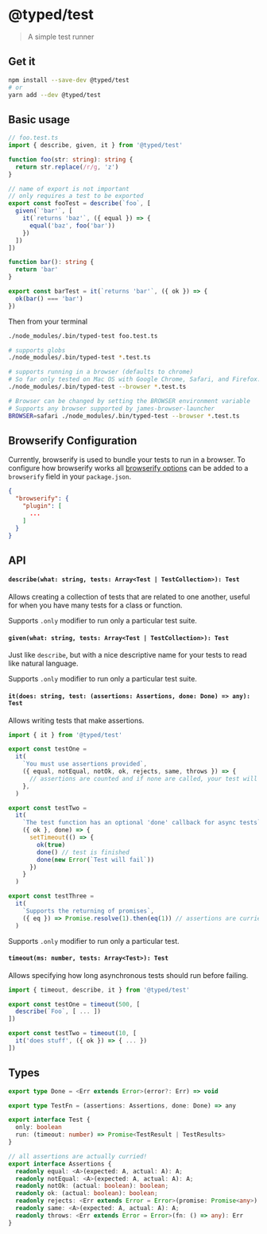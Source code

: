 # @typed/test

> A simple test runner

## Get it
```sh
npm install --save-dev @typed/test
# or
yarn add --dev @typed/test
```

## Basic usage

```typescript
// foo.test.ts
import { describe, given, it } from '@typed/test'

function foo(str: string): string {
  return str.replace(/r/g, 'z')
}

// name of export is not important
// only requires a test to be exported
export const fooTest = describe(`foo`, [
  given(`'bar'`, [
    it(`returns 'baz'`, ({ equal }) => {
      equal('baz', foo('bar'))
    })
  ])
])

function bar(): string {
  return 'bar'
}

export const barTest = it(`returns 'bar'`, ({ ok }) => {
  ok(bar() === 'bar')
})
```

Then from your terminal

```sh
./node_modules/.bin/typed-test foo.test.ts

# supports globs
./node_modules/.bin/typed-test *.test.ts

# supports running in a browser (defaults to chrome)
# So far only tested on Mac OS with Google Chrome, Safari, and Firefox.
./node_modules/.bin/typed-test --browser *.test.ts

# Browser can be changed by setting the BROWSER environment variable
# Supports any browser supported by james-browser-launcher 
BROWSER=safari ./node_modules/.bin/typed-test --browser *.test.ts
```

## Browserify Configuration

Currently, browserify is used to bundle your tests to run in a browser. To configure
how browserify works all [browserify options](https://github.com/browserify/browserify#browserifyfiles--opts) 
can be added to a `browserify` field in your `package.json`.

```json
{
  "browserify": {
    "plugin": [
      ...
    ]
  }
}
```

## API

#### `describe(what: string, tests: Array<Test | TestCollection>): Test`

Allows creating a collection of tests that are related to one another, useful
for when you have many tests for a class or function.

Supports `.only` modifier to run only a particular test suite.

#### `given(what: string, tests: Array<Test | TestCollection>): Test`

Just like `describe`, but with a nice descriptive name for your tests to read
like natural language.

Supports `.only` modifier to run only a particular test suite.

#### `it(does: string, test: (assertions: Assertions, done: Done) => any): Test`

Allows writing tests that make assertions.

```typescript
import { it } from '@typed/test'

export const testOne =
  it(
    `You must use assertions provided`,
    ({ equal, notEqual, notOk, ok, rejects, same, throws }) => {
      // assertions are counted and if none are called, your test will fail
    },
  )

export const testTwo =
  it(
    `The test function has an optional 'done' callback for async tests`,
    ({ ok }, done) => {
      setTimeout(() => {
        ok(true)
        done() // test is finished
        done(new Error(`Test will fail`))
      })
    }
  )

export const testThree =
  it(
    `Supports the returning of promises`,
    ({ eq }) => Promise.resolve(1).then(eq(1)) // assertions are curried!
  )
```

Supports `.only` modifier to run only a particular test.

#### `timeout(ms: number, tests: Array<Test>): Test`

Allows specifying how long asynchronous tests should run before failing.

```typescript
import { timeout, describe, it } from '@typed/test'

export const testOne = timeout(500, [
  describe(`Foo`, [ ... ])
])

export const testTwo = timeout(10, [
  it('does stuff', ({ ok }) => { ... })
])
```

## Types

```typescript
export type Done = <Err extends Error>(error?: Err) => void

export type TestFn = (assertions: Assertions, done: Done) => any

export interface Test {
  only: boolean
  run: (timeout: number) => Promise<TestResult | TestResults>
}

// all assertions are actually curried!
export interface Assertions {
  readonly equal: <A>(expected: A, actual: A): A;
  readonly notEqual: <A>(expected: A, actual: A): A;
  readonly notOk: (actual: boolean): boolean;
  readonly ok: (actual: boolean): boolean;
  readonly rejects: <Err extends Error = Error>(promise: Promise<any>) => Promise<Err>;
  readonly same: <A>(expected: A, actual: A): A;
  readonly throws: <Err extends Error = Error>(fn: () => any): Err
}

```